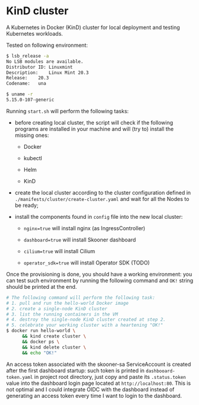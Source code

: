 # KinD cluster

A Kubernetes in Docker (KinD) cluster for local deployment and testing 
Kubernetes workloads.

Tested on following environment:

```bash
$ lsb_release -a
No LSB modules are available.
Distributor ID:	Linuxmint
Description:	Linux Mint 20.3
Release:	20.3
Codename:	una

$ uname -r
5.15.0-107-generic
```

Running `start.sh` will perform the following tasks:

- before creating local cluster, the script will check if the following programs 
  are installed in your machine and will (try to) install the missing ones:

  - Docker

  - kubectl

  - Helm

  - KinD

- create the local cluster according to the cluster configuration defined in 
  `./manifests/cluster/create-cluster.yaml` and wait for all the Nodes to be 
  ready;

- install the components found in `config` file into the new local cluster:

  - `nginx=true` will install nginx (as IngressController)

  - `dashboard=true` will install Skooner dashboard

  - `cilium=true` will install Cilium

  - `operator_sdk=true` will install Operator SDK (TODO)

Once the provisioning is done, you should have a working environment: you can test such environment by running the following command and `OK!` string should be printed at the end.

  ```bash
  # The following command will perform the following task:
  # 1. pull and run the hello-world Docker image
  # 2. create a single-node KinD cluster
  # 3. list the running containers in the VM
  # 4. destroy the single-node KinD cluster created at step 2.
  # 5. celebrate your working cluster with a heartening "OK!"
  $ docker run hello-world \
        && kind create cluster \
        && docker ps \
        && kind delete cluster \
        && echo "OK!"
  ```

An access token associated with the skooner-sa ServiceAccount is created after the first dashboard startup: such token is printed in `dashbooard-token.yaml` in project root directory, just copy and paste its `.status.token` value into the dashboard login page located at `http://localhost:80`.
This is not optimal and I could integrate OIDC with the dashboard instead of generating an access token every time I want to login to the dashboard.

